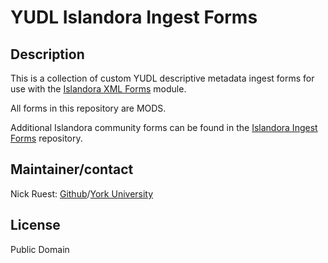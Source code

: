 # YUDL Islandora Ingest Forms

## Description

This is a collection of custom YUDL descriptive metadata ingest forms for use with the [Islandora XML Forms](https://github.com/Islandora/islandora_xml_forms) module.

All forms in this repository are MODS.

Additional Islandora community forms can be found in the [Islandora Ingest Forms](https://github.com/Islandora/islandora_ingest_forms) repository.

## Maintainer/contact

Nick Ruest: [Github](https://github.com/ruebot)/[York University](http://mocha.yorku.ca/atlas/servlet/atlas/action/AtlasAction/template/person.vm?eventsubmit_doperson=Person&searchp=136746)

## License

Public Domain
